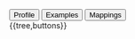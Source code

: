 <div class="tab fhirTree">
 <button class="tablinks active" onclick="openTab(event, 'Tree View')">Profile </button>
 <!--
 <button class="tablinks" onclick="openTab(event, 'Differential')">Differential</button>
 -->
  <button class="tablinks" onclick="openTab(event, 'Examples')">Examples</button>
  <button class="tablinks mappings" onclick="openTab(event, 'Mappings')">Mappings</button>
</div>


<div id="Tree View" class="tabcontent expandedProfile" style="display:block">
{{tree,buttons}}
</div>